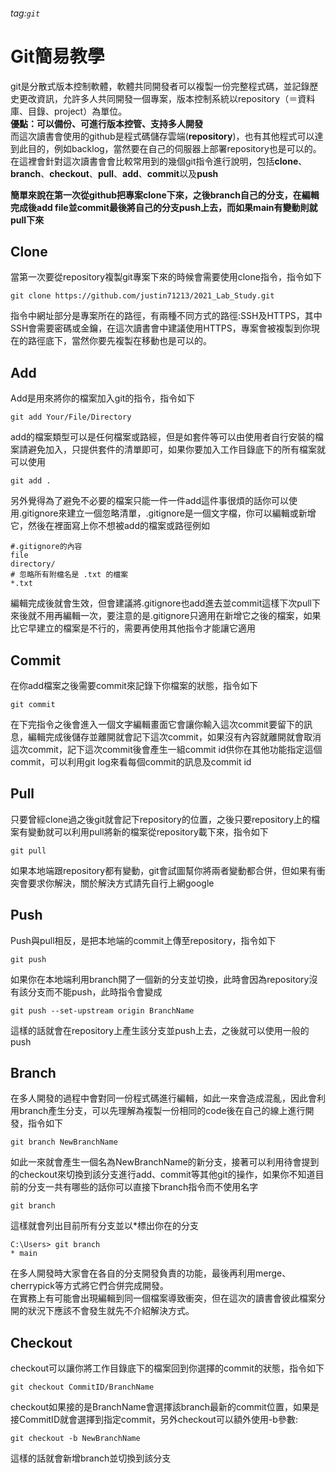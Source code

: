 ###### tag:`git`
# Git簡易教學 
git是分散式版本控制軟體，軟體共同開發者可以複製一份完整程式碼，並記錄歷史更改資訊，允許多人共同開發一個專案，版本控制系統以repository（＝資料庫、目錄、project）為單位。<br>
**優點：可以備份、可進行版本控管、支持多人開發**<br>
而這次讀書會使用的github是程式碼儲存雲端(**repository**)，也有其他程式可以達到此目的，例如backlog，當然要在自己的伺服器上部署repository也是可以的。<br>
在這裡會針對這次讀書會會比較常用到的幾個git指令進行說明，包括**clone**、**branch**、**checkout**、**pull**、**add**、**commit**以及**push**

**簡單來說在第一次從github把專案clone下來，之後branch自己的分支，在編輯完成後add file並commit最後將自己的分支push上去，而如果main有變動則就pull下來**

## Clone
當第一次要從repository複製git專案下來的時候會需要使用clone指令，指令如下
```
git clone https://github.com/justin71213/2021_Lab_Study.git
```
指令中網址部分是專案所在的路徑，有兩種不同方式的路徑:SSH及HTTPS，其中SSH會需要密碼或金鑰，在這次讀書會中建議使用HTTPS，專案會被複製到你現在的路徑底下，當然你要先複製在移動也是可以的。

## Add
Add是用來將你的檔案加入git的指令，指令如下
```
git add Your/File/Directory
```
add的檔案類型可以是任何檔案或路經，但是如套件等可以由使用者自行安裝的檔案請避免加入，只提供套件的清單即可，如果你要加入工作目錄底下的所有檔案就可以使用
```
git add .
```
另外覺得為了避免不必要的檔案只能一件一件add這件事很煩的話你可以使用.gitignore來建立一個忽略清單，.gitignore是一個文字檔，你可以編輯或新增它，然後在裡面寫上你不想被add的檔案或路徑例如
```
#.gitignore的內容
file
directory/
# 忽略所有附檔名是 .txt 的檔案
*.txt
```
編輯完成後就會生效，但會建議將.gitignore也add進去並commit這樣下次pull下來後就不用再編輯一次，要注意的是.gitignore只適用在新增它之後的檔案，如果比它早建立的檔案是不行的，需要再使用其他指令才能讓它適用

## Commit
在你add檔案之後需要commit來記錄下你檔案的狀態，指令如下
```
git commit
```
在下完指令之後會進入一個文字編輯畫面它會讓你輸入這次commit要留下的訊息，編輯完成後儲存並離開就會記下這次commit，如果沒有內容就離開就會取消這次commit，記下這次commit後會產生一組commit id供你在其他功能指定這個commit，可以利用git log來看每個commit的訊息及commit id

## Pull
只要曾經clone過之後git就會記下repository的位置，之後只要repository上的檔案有變動就可以利用pull將新的檔案從repository載下來，指令如下
```
git pull
```
如果本地端跟repository都有變動，git會試圖幫你將兩者變動都合併，但如果有衝突會要求你解決，關於解決方式請先自行上網google

## Push
Push與pull相反，是把本地端的commit上傳至repository，指令如下
```
git push
```
如果你在本地端利用branch開了一個新的分支並切換，此時會因為repository沒有該分支而不能push，此時指令會變成
```
git push --set-upstream origin BranchName
```
這樣的話就會在repository上產生該分支並push上去，之後就可以使用一般的push

## Branch
在多人開發的過程中會對同一份程式碼進行編輯，如此一來會造成混亂，因此會利用branch產生分支，可以先理解為複製一份相同的code後在自己的線上進行開發，指令如下
```
git branch NewBranchName
```
如此一來就會產生一個名為NewBranchName的新分支，接著可以利用待會提到的checkout來切換到該分支進行add、commit等其他git的操作，如果你不知道目前的分支一共有哪些的話你可以直接下branch指令而不使用名字
```
git branch
```
這樣就會列出目前所有分支並以*標出你在的分支
```
C:\Users> git branch
* main

```
在多人開發時大家會在各自的分支開發負責的功能，最後再利用merge、cherrypick等方式將它們合併完成開發。<br>
在實務上有可能會出現編輯到同一個檔案導致衝突，但在這次的讀書會彼此檔案分開的狀況下應該不會發生就先不介紹解決方式。

## Checkout
checkout可以讓你將工作目錄底下的檔案回到你選擇的commit的狀態，指令如下
```
git checkout CommitID/BranchName
```
checkout如果接的是BranchName會選擇該branch最新的commit位置，如果是接CommitID就會選擇到指定commit，另外checkout可以額外使用-b參數:
```
git checkout -b NewBranchName
```
這樣的話就會新增branch並切換到該分支

